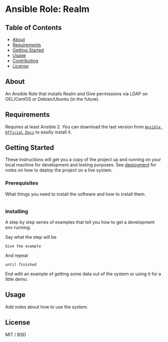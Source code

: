 # Ansible Role: Realm

## Table of Contents

- [About](#about)
- [Requirements](#requires)
- [Getting Started](#getting_started)
- [Usage](#usage)
- [Contributing](../CONTRIBUTING.md)
- [License](#license)

## About <a name = "about"></a>

An Ansible Role that installs Realm and Give permissions via LDAP on OEL/CentOS or Debian/Ubuntu (in the future). 

## Requirements <a name = "requires"></a>

Requires at least Ansible 2. You can download the last version from [`Ansible Official Docs`](https://docs.ansible.com/ansible/latest/installation_guide/intro_installation.html) to easilly install it.

## Getting Started <a name = "getting_started"></a>

These instructions will get you a copy of the project up and running on your local machine for development and testing purposes. See [deployment](#deployment) for notes on how to deploy the project on a live system.

### Prerequisites

What things you need to install the software and how to install them.

```
```

### Installing

A step by step series of examples that tell you how to get a development env running.

Say what the step will be

```
Give the example
```

And repeat

```
until finished
```

End with an example of getting some data out of the system or using it for a little demo.

## Usage <a name = "usage"></a>

Add notes about how to use the system.

## License <a name = "license"></a>

MIT / BSD
